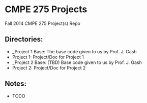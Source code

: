 CMPE 275 Projects
===============

Fall 2014 CMPE 275 Project(s) Repo

Directories:
-----
- _Project 1 Base: The base code given to us by Prof. J. Gash
- Project 1: Project/Doc for Project 1
- _Project 2 Base: (TBD) Base code given to us by Prof. J. Gash
- Project 2: Project/Doc for Project 2


Notes:
------
- TODO
